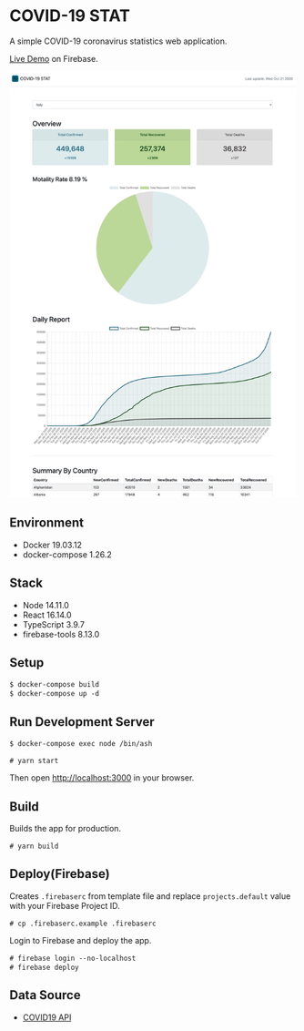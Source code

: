 # COVID-19 STAT

A simple COVID-19 coronavirus statistics web application. 

[Live Demo](https://covid-19-stat-83097.web.app) on Firebase.

<p align="center">
  <img width="700" src="https://github.com/yasuhikomachino/covid-19-stat/blob/master/images/site_image.jpg" />
</p>

## Environment

- Docker 19.03.12
- docker-compose 1.26.2

## Stack

- Node 14.11.0
- React 16.14.0
- TypeScript 3.9.7
- firebase-tools 8.13.0 

## Setup 

```
$ docker-compose build
$ docker-compose up -d
```

## Run Development Server

```
$ docker-compose exec node /bin/ash 
```
```
# yarn start
```

Then open [http://localhost:3000](http://localhost:3000) in your browser.


## Build

Builds the app for production.

```
# yarn build
```


## Deploy(Firebase)

Creates `.firebaserc` from template file and replace `projects.default` value with your Firebase Project ID.

```
# cp .firebaserc.example .firebaserc
```

Login to Firebase and deploy the app.

```
# firebase login --no-localhost
# firebase deploy 
```


## Data Source

- [COVID19 API](https://covid19api.com/)